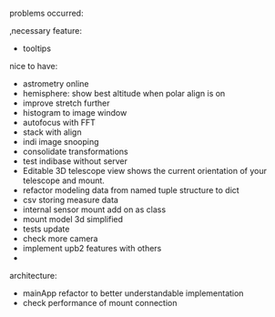 
problems occurred:

‚necessary feature:
- tooltips

nice to have:
- astrometry online
- hemisphere: show best altitude when polar align is on
- improve stretch further
- histogram to image window
- autofocus with FFT
- stack with align
- indi image snooping
- consolidate transformations
- test indibase without server
- Editable 3D telescope view shows the current orientation of your telescope and mount.
- refactor modeling data from named tuple structure to dict
- csv storing measure data
- internal sensor mount add on as class
- mount model 3d simplified
- tests update
- check more camera
- implement upb2 features with others
- 

architecture:
- mainApp refactor to better understandable implementation
- check performance of mount connection
